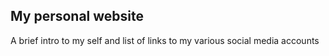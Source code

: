 ## My personal website
A brief intro to my self and list of links to my various social media accounts